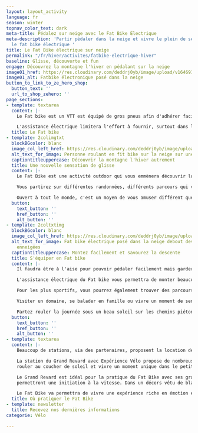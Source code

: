 ```yaml
---
layout: layout_activity
language: fr
season: winter
topnav_color_text: dark
meta-title: Pédalez sur neige avec le Fat Bike Electrique
meta-description: 'Partir pédaler dans la neige et vivre le plein de sensation avec
  le fat bike électrique '
title: Le Fat Bike électrique sur neige
permalink: "/fr/hiver/activites/fatbike-electrique-hiver"
baseline: Glisse, découverte et fun
engage: Découvrez la montagne l'hiver en pédalant sur la neige
image01_href: https://res.cloudinary.com/deddrj0yb/image/upload/v1646914840/website/winter/himiway-bikes-Ww-VSIhZAD0-unsplash.jpg
image01_alt: Fatbike électronique posé dans la neige
button_to_link_to_ze_hero_shop:
  button_text: ''
  url_to_shop_zehero: ''
page_sections:
- template: textarea
  content: |-
    Le Fat bike est un VTT est équipé de gros pneus afin d'adhérer facilement sur tous les terrains. Cette discipline, et pratique, vient d'Alaska. Ce VTT permet des déplacements beaucoup plus faciles sur des sentiers et terrains accidentés, et permet de rouler aisément sur la neige et sur le sable. Ses pneus sont XXL et présentent de gros crampons. Le Fat bike sera tout aussi efficace pour réaliser des petits virages comme des grands virages, d'amortir les chocs et de réaliser des sauts.

    L'assistance électrique limitera l'effort à fournir, surtout dans la neige. Grimpez plus facilement les chemins enneigés avant de les descendre à toute vitesse. Progressez dans la neige fraîche, la neige damée, la neige trafollée pour plus de sensation et de découverte.
  title: Le Fat bike
- template: 2colimgtxt
  blockBGcolor: blanc
  image_col_left_href: https://res.cloudinary.com/deddrj0yb/image/upload/v1646914885/website/winter/himiway-bikes-YKlNW7ggdjU-unsplash.jpg
  alt_text_for_image: Personne roulant en fit bike sur la neige sur une poste damée
  captiontitleuppercase: Découvrir la montagne l'hiver autrement
  title: Une nouvelle sensation de glisse
  content: |-
    Le Fat Bike est une activité outdoor qui vous emmènera découvrir la montagne autrement qu'en ski ou à pied. Partez dévaler les pentes enneigées sous les sapins et découvrez de nouveaux paysages. Une activité insolite que les stations de ski mettent en avant aujourd'hui afin de proposer des expériences uniques en journée et parfois également la nuit à la frontale. Que vous soyez un amateur du VTT ou que vous souhaitiez simplement découvrir le VTT sur neige, vous allez vivre une expérience nouvelle et unique en son genre.

    Vous partirez sur différentes randonnées, différents parcours qui vous feront pédaler de 1h30 à plusieurs heures en fonction de ce que vous désirez faire et de ce que propose le moniteur. Partez rouler pour un moment de sport, de découverte, de partage et de glisse au sein des forêts, des chemins et des pistes.

    Ouvert à tout le monde, c'est un moyen de vous amuser différent que sur des skis en étant guidé par un moniteur qui vous fera découvrir les lieux et vous apprendra comment bien utiliser le Fat Bike en montée, et comment bien descendre et prendre les virages en toute sécurité.
  button:
    text_button: ''
    href_button: ''
    alt_button: ''
- template: 2coltxtimg
  blockBGcolor: blanc
  image_col_left_href: https://res.cloudinary.com/deddrj0yb/image/upload/v1646914823/website/winter/himiway-bikes-LJ2OcgX18Yg-unsplash.jpg
  alt_text_for_image: Fat bike électrique posé dans la neige debout devant des arbres
    enneigées
  captiontitleuppercase: Montez facilement et savourez la descente
  title: S'équiper en Fat bike
  content: |-
    Il faudra être à l'aise pour pouvoir pédaler facilement mais garder tout de même des vêtements chauds surtout si vous pédalez la nuit. Le casque est obligatoire et les gants sont très fortement conseillés afin de ne pas avoir les doigts gelés. Prenez également avec vous de quoi boire et vous alimenter. Les sessions peuvent aller de 1h30 à 3h.

    L'assistance électrique du Fat bike vous permettra de monter beaucoup plus facilement les chemins surtout si les conditions de neige sont importantes et fraîches. Le Fat bike vous permettra ensuite de vivre des descentes agréables, avec une incroyable accroche et facilité.

    Pour les plus sportifs, vous pourrez également trouver des parcours plus exigeants et techniques avec des passages plus raides, des enchaînements de virages et des sauts.

    Visiter un domaine, se balader en famille ou vivre un moment de sensation forte et une expérience sportive différente, le Fat bike est idéal.

    Partez rouler la journée sous un beau soleil sur les chemins piétons, les pistes de ski de fond ou même sur les pistes avant que le domaine ouvre. Le fat bike est également proposé la nuit, au clair de lune et à la frontale pour des sessions sur des chemins plus glacés par le froid.
  button:
    text_button: ''
    href_button: ''
    alt_button: ''
- template: textarea
  content: |-
    Beaucoup de stations, via des partenaires, proposent la location de Fat Bike, des cours et des sessions de Fat Bike avec des Ecoles de ski ou des indépendant. Vous pouvez en pratiquer à Valmorel, aux Saisies, à Valberg, en Chartreuse, le Grand Colombier avec Experience Vélo, la Rosière et bien d'autre station.

    La station du Grand Revard avec Expérience Vélo propose de nombreuses activité de Fat bike qui vous feront découvrir les joies de la glisse sur la neige. Vous découvrirez les paysages sauvages, les villages traditionnelles savoyards. Vous pourrez également
    rouler au coucher de soleil et vivre un moment unique dans le petit Canada Savoyard dans une ambiance glaciale.

    Le Grand Revard est idéal pour la pratique du Fat Bike avec ses grands plateaux, ses montées plutôt douce et ses descentes qui vous
    permettront une initiation à la vitesse. Dans un décors vêtu de blanc, vous aurez face à vous le massif de Belledonne.

    Le Fat Bike va permettra de vivre une expérience riche en émotion et en partage. Avec Ze Hero, trouvez votre activité et partez rouler sur la neige en Fat bike.
  title: Où pratiquer le Fat Bike
- template: newsletter
  title: Recevez nos dernières informations
categorie: Vélo

---
```

